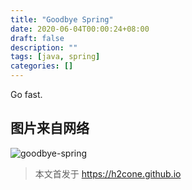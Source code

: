 ```yaml
---
title: "Goodbye Spring"
date: 2020-06-04T00:00:24+08:00
draft: false
description: ""
tags: [java, spring]
categories: []
---
```


Go fast.

<!--more-->

## 图片来自网络

![goodbye-spring](/img/spring/goodbye-spring.jpeg)

> 本文首发于 https://h2cone.github.io